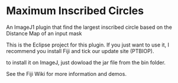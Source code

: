 # Maximum Inscribed Circles
An ImageJ1 plugin that find the largest inscribed circle based on the Distance Map of an input mask


This is the Eclipse project for this plugin. If you just want to use it, I recommend you install Fiji and tick our update site (PTBIOP).

to install it on ImageJ, just dowload the jar file from the bin folder.

See the Fiji Wiki for more information and demos. 

